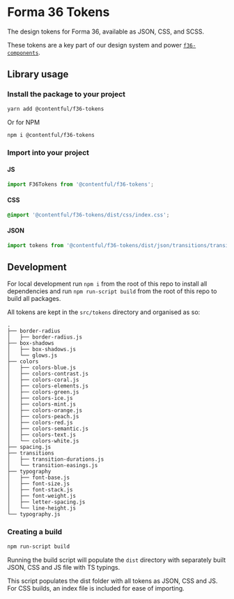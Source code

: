 # Forma 36 Tokens

The design tokens for Forma 36, available as JSON, CSS, and SCSS.

These tokens are a key part of our design system and power [`f36-components`](https://github.com/contentful/forma-36/tree/v4/packages/components).

## Library usage

### Install the package to your project

```bash
yarn add @contentful/f36-tokens
```

Or for NPM

```bash
npm i @contentful/f36-tokens
```

### Import into your project

#### JS

```js
import F36Tokens from '@contentful/f36-tokens';
```

#### CSS

```css
@import '@contentful/f36-tokens/dist/css/index.css';
```

#### JSON

```js
import tokens from '@contentful/f36-tokens/dist/json/transitions/transition-easings';
```

## Development

For local development run `npm i` from the root of this repo to install all dependencies and run `npm run-script build` from the root of this repo to build all packages.

All tokens are kept in the `src/tokens` directory and organised as so:

```
.
├── border-radius
│   ├── border-radius.js
├── box-shadows
│   ├── box-shadows.js
│   └── glows.js
├── colors
│   ├── colors-blue.js
│   ├── colors-contrast.js
│   ├── colors-coral.js
│   ├── colors-elements.js
│   ├── colors-green.js
│   ├── colors-ice.js
│   ├── colors-mint.js
│   ├── colors-orange.js
│   ├── colors-peach.js
│   ├── colors-red.js
│   ├── colors-semantic.js
│   ├── colors-text.js
│   └── colors-white.js
├── spacing.js
├── transitions
│   ├── transition-durations.js
│   └── transition-easings.js
├── typography
│   ├── font-base.js
│   ├── font-size.js
│   ├── font-stack.js
│   ├── font-weight.js
│   ├── letter-spacing.js
│   └── line-height.js
└── typography.js
```

### Creating a build

```bash
npm run-script build
```

Running the build script will populate the `dist` directory with separately built JSON, CSS and JS file with TS typings.

This script populates the dist folder with all tokens as JSON, CSS and JS. For CSS builds, an index file is included for ease of importing.
